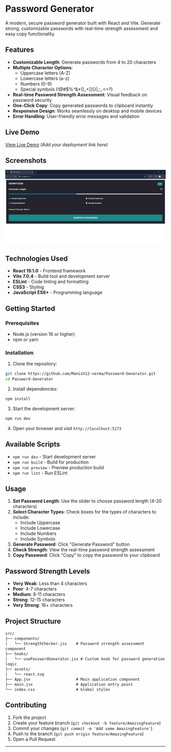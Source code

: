 # Password Generator 

A modern, secure password generator built with React and Vite. Generate strong, customizable passwords with real-time strength assessment and easy copy functionality.

##  Features

- **Customizable Length**: Generate passwords from 4 to 20 characters
- **Multiple Character Options**:
  - Uppercase letters (A-Z)
  - Lowercase letters (a-z)
  - Numbers (0-9)
  - Special symbols (!@#$%^&*()_+[]{}|;:,.<>?)
- **Real-time Password Strength Assessment**: Visual feedback on password security
- **One-Click Copy**: Copy generated passwords to clipboard instantly
- **Responsive Design**: Works seamlessly on desktop and mobile devices
- **Error Handling**: User-friendly error messages and validation

##  Live Demo

[View Live Demo](https://password-generator-six-zeta-98.vercel.app/) *(Add your deployment link here)*

##  Screenshots
![Screenshot](./public/Screenshot%202025-08-02%20202754.png)

##  Technologies Used

- **React 19.1.0** - Frontend framework
- **Vite 7.0.4** - Build tool and development server
- **ESLint** - Code linting and formatting
- **CSS3** - Styling
- **JavaScript ES6+** - Programming language

##  Getting Started

### Prerequisites

- Node.js (version 16 or higher)
- npm or yarn

### Installation

1. Clone the repository:
```bash
git clone https://github.com/Manish12-verma/Password-Generator.git
cd Password-Generator
```

2. Install dependencies:
```bash
npm install
```

3. Start the development server:
```bash
npm run dev
```

4. Open your browser and visit `http://localhost:5173`

##  Available Scripts

- `npm run dev` - Start development server
- `npm run build` - Build for production
- `npm run preview` - Preview production build
- `npm run lint` - Run ESLint

##  Usage

1. **Set Password Length**: Use the slider to choose password length (4-20 characters)
2. **Select Character Types**: Check boxes for the types of characters to include:
   - Include Uppercase
   - Include Lowercase
   - Include Numbers
   - Include Symbols
3. **Generate Password**: Click "Generate Password" button
4. **Check Strength**: View the real-time password strength assessment
5. **Copy Password**: Click "Copy" to copy the password to your clipboard

##  Password Strength Levels

- **Very Weak**: Less than 4 characters
- **Poor**: 4-7 characters
- **Medium**: 8-11 characters
- **Strong**: 12-15 characters
- **Very Strong**: 16+ characters

##  Project Structure

```
src/
├── components/
│   └── StrengthChecker.jsx    # Password strength assessment component
├── hooks/
│   └── usePasswordGenerator.jsx # Custom hook for password generation logic
├── assets/
│   └── react.svg
├── App.jsx                    # Main application component
├── main.jsx                   # Application entry point
└── index.css                  # Global styles
```

##  Contributing

1. Fork the project
2. Create your feature branch (`git checkout -b feature/AmazingFeature`)
3. Commit your changes (`git commit -m 'Add some AmazingFeature'`)
4. Push to the branch (`git push origin feature/AmazingFeature`)
5. Open a Pull Request


---